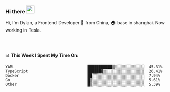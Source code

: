 ### Hi there <img src="https://media.giphy.com/media/hvRJCLFzcasrR4ia7z/giphy.gif" width="25px">

<!-- ![visitors](https://visitor-badge.glitch.me/badge?page_id=dislfyer.dislfyer) -->

Hi, I'm Dylan, a Frontend Developer 🚀 from China, 🏠 base in shanghai. Now working in Tesla.

<br/>
<br/>

📊 **This Week I Spent My Time On:**


<!--START_SECTION:waka-->

```text
YAML                                ███████████▒░░░░░░░░░░░░░  45.31%
TypeScript                          ██████▓░░░░░░░░░░░░░░░░░░  26.41%
Docker                              ██░░░░░░░░░░░░░░░░░░░░░░░  7.94%
Go                                  █▒░░░░░░░░░░░░░░░░░░░░░░░  5.61%
Other                               █▒░░░░░░░░░░░░░░░░░░░░░░░  5.39%
```

<!--END_SECTION:waka-->

<!--
**About Me:**
 -->
